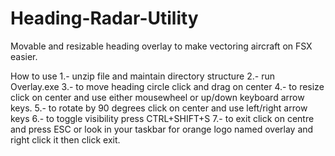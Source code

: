 # Heading-Radar-Utility
Movable and resizable heading overlay to make vectoring aircraft on FSX easier.

How to use
1.- unzip file and maintain directory structure
2.- run Overlay.exe
3.- to move heading circle click and drag on center
4.- to resize click on center and use either mousewheel or up/down keyboard arrow keys.
5.- to rotate by 90 degrees click on center and use left/right arrow keys
6.- to toggle visibility press CTRL+SHIFT+S
7.- to exit click on centre and press ESC or look in your taskbar for orange logo named overlay and right click it then click exit.
